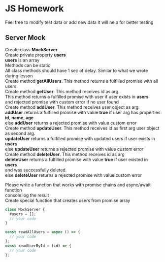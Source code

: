 # JS Homework

Feel free to modify test data or add new data
It will help for better testing

## Server Mock

Create class **MockServer**  
Create private property **users**  
**users** is an array  
Methods can be static  
All class methods should have 1 sec of delay. Similar to what we wrote during lesson  
Create method **getAllUsers**. This method returns a fulfilled promise with all users  
Create method **getUser**. This method receives id as arg.  
This method returns a fulfilled promise with user if user exists in **users**  
and rejected promise with custom error if no user found  
Create method **addUser**. This method receives user object as arg.  
**addUser** returns a fulfilled promise with value **true** if user arg has properties **id**, **name**, **age**  
else **addUser** returns a rejected promise with value custom error  
Create method **updateUser**. This method receives id as first arg user object as second arg.  
**updateUser** returns a fulfilled promise with updated users if user exists in **users**  
else **updateUser** returns a rejected promise with value custom error  
Create method **deleteUser**. This method receives id as arg  
**deleteUser** returns a fulfilled promise with value **true** if user existed in **users**  
and was successfully deleted.  
else **deleteUser** returns a rejected promise with value custom error

Please write a function that works with promise chains and async/await function  
console.log the result  
Create special function that creates users from promise array

```javascript
class MockServer {
  #users = [];
  // your code
}

const readAllUsers = async () => {
  // your code
};
const readUserById = (id) => {
  // your code
};
```
